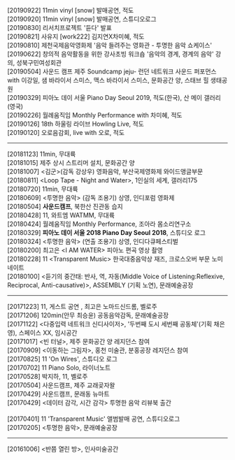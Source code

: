 [20190922] 11min vinyl [snow] 발매공연, 적도<br>
[20190920] 11min vinyl [snow] 발매공연, 스튜디오로그<br>
[20190830] 리서치프로젝트 '듣다' 발표<br>
[20190821] 사유지 [work222] 김지연X차미혜, 적도<br>
[20190810] 제천국제음악영화제 '음악 들려주는 영화관 - 투명한 음악 쇼케이스'<br>
[20190622] 창의적 음악활동을 위한 강사초빙 워크숍 '음악의 경계, 경계의 음악' 강의, 성북구민여성회관<br>
[20190504] 사운드 캠프 제주 Soundcamp jeju- 런던 네트워크 사운드 퍼포먼스 with 이강일, 샘 바라이서 스미스, 맥스 바라이서 스미스, 문화공간 양, 스태브 힐 생태공원<br>
[20190329] 피아노 데이 서울 Piano Day Seoul 2019, 적도(한국), 산 메이 갤러리(영국)<br>
[20190226] 월례움직임 Monthly Performance with 차미혜, 적도<br>
[20190126] 18th 하울링 라이브 Howling Live, 적도<br>
[20190120] 오로음감회, live with 오로, 적도<br>

---

[20181123] 11min, 무대륙<br> 
[20181015] 제주 상시 스트리머 설치, 문화공간 양<br>
[20181007] &lt;김군&gt;(감독 강상우) 영화음악, 부산국제영화제 와이드앵글부문<br>
[20180811] &lt;Loop Tape - Night and Water&gt;, 1인실의 세계, 갤러리175<br>
[20180720] 11min, 무대륙<br> 
[20180609] &lt;투명한 음악&gt; (감독 조용기) 상영, 인디포럼 영화제<br> 
[20180504] **사운드캠프**, 북한산 진관동 습지<br> 
[20180428] 11, 와트엠 WATMM, 무대륙<br>
[20180424] 월례움직임 Monthly Performance, 조아라 몸소리연구소<br>
[20180329] **피아노 데이 서울 2018 Piano Day Seoul 2018**, 스튜디오 로그<br>
[20180324] &lt;투명한 음악&gt; (연출 조용기) 상영, 인디다큐페스티벌<br> 
[20180200] 최고은 &lt;I AM WATER&gt; 피아노 편곡 영상 촬영<br>
[20180228] 11 &lt;Transparent Music&gt; 한국대중음악상 재즈, 크로스오버 부문 노미네이트<br>
[20180100] &lt;듣기의 중간태: 반사, 역, 자동(Middle Voice of Listening:Reflexive, Reciprocal, Anti-causative)&gt;, ASSEMBLY (기획 노연), 문래예술공장<br> 
  
---

[20171223] 11, 게스트 공연 , 최고은 노마드신드롬, 벨로주<br> 
[20171206] 120min(안무 최승윤) 공동음악감독, 문래예술공장<br>
[20171122] <다중입력 네트워크 신디사이저>, '두번째 도시 세번째 공동체'(기획 채은영), 스페이스 XX, 임시공간<br> 
[20171017] <빈 터널>, 제주 문화공간 양 레지던스 참여<br> 
[20170909] &lt;이동하는 그림자&gt;, 홍천 미술관, 분홍공장 레지던스 참여<br> 
[20170825] 11 'On Wires', 스튜디오 로그<br> 
[20170702] 11 Piano Solo, 라이너노트<br> 
[20170528] 박지하, 11, 벨로주<br> 
[20170504] 사운드캠프, 제주 교래곶자왈<br>
[20170429] 사운드캠프, 문래동 뉴마트<br> 
[20170429] <데이터 감각, 시간 감각> 투명한 음악 리뷰북 출간<br>  
[20170401] 11 'Transparent Music' 앨범발매 공연, 스튜디오로그<br> 
[20170205] <투명한 음악>, 문래예술공장<br> 

---

[20161006] <반쯤 열린 방>, 인사미술공간  
